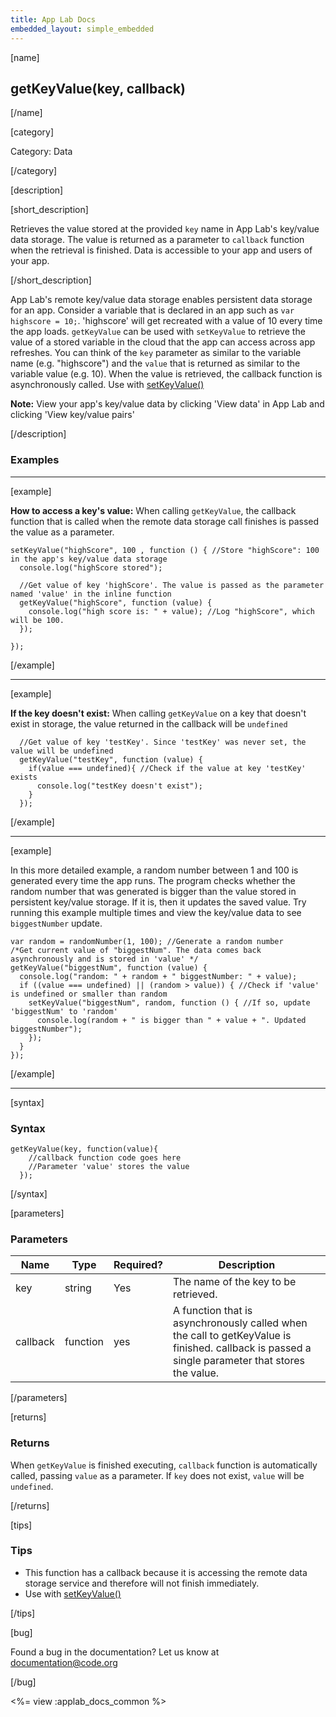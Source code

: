 ```yaml
---
title: App Lab Docs
embedded_layout: simple_embedded
---
```


[name]

## getKeyValue(key, callback)

[/name]


[category]

Category: Data

[/category]

[description]

[short_description]

Retrieves the value stored at the provided `key` name in App Lab's key/value data storage. The value is returned as a parameter to `callback` function when the retrieval is finished. Data is accessible to your app and users of your app.

[/short_description]

App Lab's remote key/value data storage enables persistent data storage for an app. Consider a variable that is declared in an app such as `var highscore = 10;`. 'highscore' will get recreated with a value of 10 every time the app loads. `getKeyValue` can be used with `setKeyValue` to retrieve the value of a stored variable in the cloud that the app can access across app refreshes. You can think of the `key` parameter as similar to the variable name (e.g. "highscore") and the `value` that is returned as similar to the variable value (e.g. 10). When the value is retrieved, the callback function is asynchronously called. Use with [setKeyValue()](/applab/docs/setKeyValue)

**Note:** View your app's key/value data by clicking 'View data' in App Lab and clicking 'View key/value pairs'

[/description]

### Examples
____________________________________________________

[example]

**How to access a key's value:** When calling `getKeyValue`, the callback function that is called when the remote data storage call finishes is passed the value as a parameter.


```
setKeyValue("highScore", 100 , function () { //Store "highScore": 100 in the app's key/value data storage
  console.log("highScore stored");

  //Get value of key 'highScore'. The value is passed as the parameter named 'value' in the inline function
  getKeyValue("highScore", function (value) {
    console.log("high score is: " + value); //Log "highScore", which will be 100.
  });

});
```

[/example]

____________________________________________________

[example]

**If the key doesn't exist:** When calling `getKeyValue` on a key that doesn't exist in storage, the value returned in the callback will be `undefined`


```
  //Get value of key 'testKey'. Since 'testKey' was never set, the value will be undefined
  getKeyValue("testKey", function (value) {
    if(value === undefined){ //Check if the value at key 'testKey' exists
      console.log("testKey doesn't exist");
    }
  });
```

[/example]

____________________________________________________

[example]

In this more detailed example, a random number between 1 and 100 is generated every time the app runs. The program checks whether the random number that was generated is bigger than the value stored in persistent key/value storage. If it is, then it updates the saved value. Try running this example multiple times and view the key/value data to see `biggestNumber` update.


```
var random = randomNumber(1, 100); //Generate a random number
/*Get current value of "biggestNum". The data comes back asynchronously and is stored in 'value' */
getKeyValue("biggestNum", function (value) {
  console.log("random: " + random + " biggestNumber: " + value);
  if ((value === undefined) || (random > value)) { //Check if 'value' is undefined or smaller than random
    setKeyValue("biggestNum", random, function () { //If so, update 'biggestNum' to 'random'
      console.log(random + " is bigger than " + value + ". Updated biggestNumber");
    });
  }
});

```

[/example]

____________________________________________________

[syntax]

### Syntax

```
getKeyValue(key, function(value){
    //callback function code goes here
    //Parameter 'value' stores the value
  });
```

[/syntax]

[parameters]

### Parameters

| Name  | Type | Required? | Description |
|-----------------|------|-----------|-------------|
| key | string | Yes | The name of the key to be retrieved.  |
| callback | function | yes | A function that is asynchronously called when the call to getKeyValue is finished. callback  is passed a single parameter that stores the value.  |

[/parameters]

[returns]

### Returns
When `getKeyValue` is finished executing, `callback` function is automatically called, passing `value` as a parameter. If `key` does not exist, `value` will be `undefined`.

[/returns]

[tips]

### Tips
- This function has a callback because it is accessing the remote data storage service and therefore will not finish immediately.
- Use with [setKeyValue()](/applab/docs/setKeyValue)

[/tips]

[bug]

Found a bug in the documentation? Let us know at documentation@code.org

[/bug]

<%= view :applab_docs_common %>
